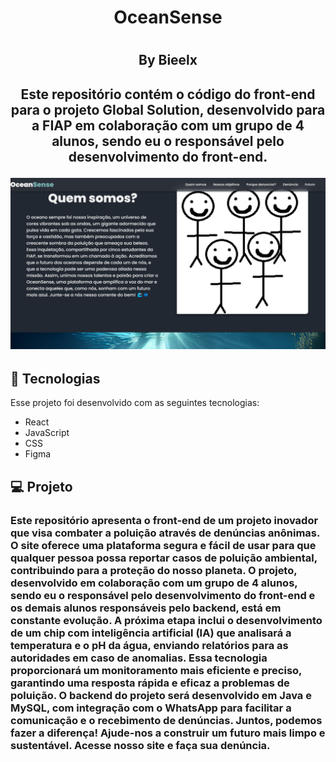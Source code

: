 <h1 align = "center"> OceanSense <h1>
<h2 align = "center"> By Bieelx <h2>

<p align = "center">
Este repositório contém o código do front-end para o projeto Global Solution, desenvolvido para a FIAP em colaboração com um grupo de 4 alunos, sendo eu o responsável pelo desenvolvimento do front-end.<br/>
</p>

<p align = "center">
<img alt="Tela inicial" src="./src/imagens/OceanSense.png" widgth = "100%">
</p>

## 🚀 Tecnologias

Esse projeto foi desenvolvido com as seguintes tecnologias:
- React
- JavaScript
- CSS
- Figma

## 💻 Projeto
<h3>Este repositório apresenta o front-end de um projeto inovador que visa combater a poluição através de denúncias anônimas. O site oferece uma plataforma segura e fácil de usar para que qualquer pessoa possa reportar casos de poluição ambiental, contribuindo para a proteção do nosso planeta. O projeto, desenvolvido em colaboração com um grupo de 4 alunos, sendo eu o responsável pelo desenvolvimento do front-end e os demais alunos responsáveis pelo backend, está em constante evolução. A próxima etapa inclui o desenvolvimento de um chip com inteligência artificial (IA) que analisará a temperatura e o pH da água, enviando relatórios para as autoridades em caso de anomalias. Essa tecnologia proporcionará um monitoramento mais eficiente e preciso, garantindo uma resposta rápida e eficaz a problemas de poluição. O backend do projeto será desenvolvido em Java e MySQL, com integração com o WhatsApp para facilitar a comunicação e o recebimento de denúncias. Juntos, podemos fazer a diferença! Ajude-nos a construir um futuro mais limpo e sustentável. Acesse nosso site e faça sua denúncia.<h3>

